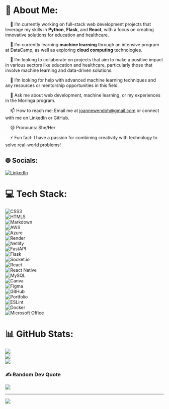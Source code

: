 # 💫 About Me:
&nbsp;&nbsp;&nbsp;&nbsp;🔭 I’m currently working on full-stack web development projects that leverage my skills in **Python**, **Flask**, and **React**, with a focus on creating innovative solutions for education and healthcare.  

&nbsp;&nbsp;&nbsp;&nbsp;🌱 I’m currently learning **machine learning** through an intensive program at DataCamp, as well as exploring **cloud computing** technologies.  

&nbsp;&nbsp;&nbsp;&nbsp;👯 I’m looking to collaborate on projects that aim to make a positive impact in various sectors like education and healthcare, particularly those that involve machine learning and data-driven solutions.  

&nbsp;&nbsp;&nbsp;&nbsp;🤔 I’m looking for help with advanced machine learning techniques and any resources or mentorship opportunities in this field.  

&nbsp;&nbsp;&nbsp;&nbsp;💬 Ask me about web development, machine learning, or my experiences in the Moringa program.  

&nbsp;&nbsp;&nbsp;&nbsp;📫 How to reach me: Email me at [joannewendoh@gmail.com](mailto:joannewendoh@gmail.com) or connect with me on LinkedIn or GitHub.  

&nbsp;&nbsp;&nbsp;&nbsp;😄 Pronouns: She/Her  

&nbsp;&nbsp;&nbsp;&nbsp;⚡ Fun fact: I have a passion for combining creativity with technology to solve real-world problems!  

## 🌐 Socials:
[![LinkedIn](https://img.shields.io/badge/LinkedIn-%230077B5.svg?logo=linkedin&logoColor=white)](https://www.linkedin.com/in/wendoh-joanne/)  

# 💻 Tech Stack:
![CSS3](https://img.shields.io/badge/css3-%231572B6.svg?style=for-the-badge&logo=css3&logoColor=white)  
![HTML5](https://img.shields.io/badge/html5-%23E34F26.svg?style=for-the-badge&logo=html5&logoColor=white)  
![Markdown](https://img.shields.io/badge/markdown-%23000000.svg?style=for-the-badge&logo=markdown&logoColor=white)  
![AWS](https://img.shields.io/badge/AWS-%23FF9900.svg?style=for-the-badge&logo=amazon-aws&logoColor=white)  
![Azure](https://img.shields.io/badge/azure-%230072C6.svg?style=for-the-badge&logo=microsoftazure&logoColor=white)  
![Render](https://img.shields.io/badge/Render-%46E3B7.svg?style=for-the-badge&logo=render&logoColor=white)  
![Netlify](https://img.shields.io/badge/netlify-%23000000.svg?style=for-the-badge&logo=netlify&logoColor=#00C7B7)  
![FastAPI](https://img.shields.io/badge/FastAPI-005571?style=for-the-badge&logo=fastapi)  
![Flask](https://img.shields.io/badge/flask-%23000.svg?style=for-the-badge&logo=flask&logoColor=white)  
![Socket.io](https://img.shields.io/badge/Socket.io-black?style=for-the-badge&logo=socket.io&badgeColor=010101)  
![React](https://img.shields.io/badge/react-%2320232a.svg?style=for-the-badge&logo=react&logoColor=%2361DAFB)  
![React Native](https://img.shields.io/badge/react_native-%2320232a.svg?style=for-the-badge&logo=react&logoColor=%2361DAFB)  
![MySQL](https://img.shields.io/badge/mysql-4479A1.svg?style=for-the-badge&logo=mysql&logoColor=white)  
![Canva](https://img.shields.io/badge/Canva-%2300C4CC.svg?style=for-the-badge&logo=Canva&logoColor=white)  
![Figma](https://img.shields.io/badge/figma-%23F24E1E.svg?style=for-the-badge&logo=figma&logoColor=white)  
![GitHub](https://img.shields.io/badge/github-%23121011.svg?style=for-the-badge&logo=github&logoColor=white)  
![Portfolio](https://img.shields.io/badge/Portfolio-%23000000.svg?style=for-the-badge&logo=firefox&logoColor=#FF7139)  
![ESLint](https://img.shields.io/badge/ESLint-4B3263?style=for-the-badge&logo=eslint&logoColor=white)  
![Docker](https://img.shields.io/badge/docker-%230db7ed.svg?style=for-the-badge&logo=docker&logoColor=white)  
![Microsoft Office](https://img.shields.io/badge/Microsoft_Office-%234F81BD.svg?style=for-the-badge&logo=microsoftoffice&logoColor=white)  

# 📊 GitHub Stats:
![](https://github-readme-stats.vercel.app/api?username=J-Wendoh&theme=dark&hide_border=true&include_all_commits=false&count_private=true)<br/>
![](https://github-readme-streak-stats.herokuapp.com/?user=J-Wendoh&theme=dark&hide_border=true)<br/>
![](https://github-readme-stats.vercel.app/api/top-langs/?username=J-Wendoh&theme=dark&hide_border=true&include_all_commits=false&count_private=true&layout=compact)

### ✍️ Random Dev Quote
![](https://quotes-github-readme.vercel.app/api?type=vetical&theme=radical)

---
[![](https://visitcount.itsvg.in/api?id=J-Wendoh&icon=4&color=5)](https://visitcount.itsvg.in)

<!-- Proudly created with GPRM ( https://gprm.itsvg.in ) -->
